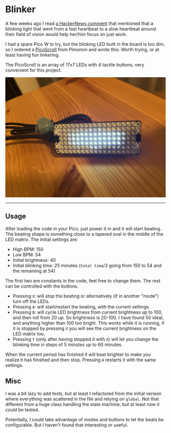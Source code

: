 # Blinker

A few weeks ago I read [a HackerNews comment](https://news.ycombinator.com/item?id=38276107) that mentioned that a blinking light that went from a fast heartbeat to a slow heartbeat around their field of vision would help her/him focus on just work.

I had a spare Pico W to try, but the blinking LED built in the board is too dim, so I ordered a [PicoScroll](https://shop.pimoroni.com/products/pico-scroll-pack) from Pimoroni and wrote this. Worth trying, or at least having fun tinkering.

The PicoScroll is an array of 17x7 LEDs with 4 tactile buttons, very convenient for this project.

<img src="assets/pic.jpg" style="width: 600px;"/>

---

## Usage

After loading the code in your Pico, just power it in and it will start beating. The beating shape is something close to a tapered oval in the middle of the LED matrix. The initial settings are:

- High BPM: 150
- Low BPM: 54
- Initial brightness: 40
- Initial blinking time: 25 minutes (`total time`/3 going from 150 to 54 and the remaining at 54)

The first two are constants in the code, feel free to change them. The rest can be controlled with the buttons.

- Pressing `X`: will stop the beating or alternatively (if in another "mode") turn off the LEDs.
- Pressing `A`: will start/restart the beating, with the current settings.
- Pressing `B`: will cycle LED brightness from current brightness up to 100, and then roll from 20 up. So brightness is 20-100. I have found 50 ideal, and anything higher than 100 too bright. This works while it is running, if it is stopped by pressing `X` you will see the current brightness on the LED matrix too.
- Pressing `Y` (only after having stopped it with `X`) will let you change the blinking time in steps of 5 minutes up to 60 minutes.

When the current period has finished it will beat brighter to make you realize it has finished and then stop. Pressing `A` restarts it with the same settings.

## Misc

I was a bit lazy to add tests, but at least I refactored from the initial version where everything was scattered in the file and relying on `global`. Not that different from a huge class handling the state machine, but at least now it _could_ be tested.

Potentially, I could take advantage of modes and buttons to let the beats be configurable. But I haven't found that interesting or useful.